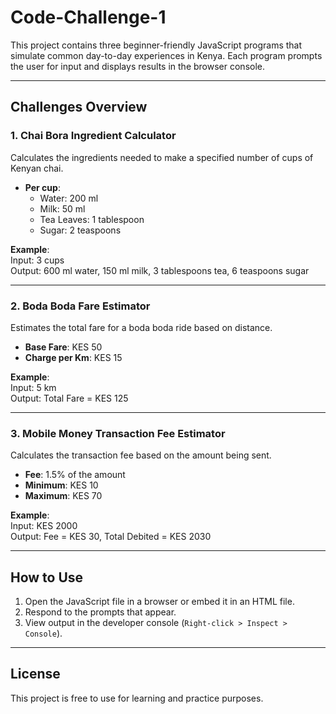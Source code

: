 # Code-Challenge-1
This project contains three beginner-friendly JavaScript programs that simulate common day-to-day experiences in Kenya. Each program prompts the user for input and displays results in the browser console.

---

## Challenges Overview

### 1. Chai Bora Ingredient Calculator
Calculates the ingredients needed to make a specified number of cups of Kenyan chai.

- **Per cup**:
  - Water: 200 ml
  - Milk: 50 ml
  - Tea Leaves: 1 tablespoon
  - Sugar: 2 teaspoons

**Example**:  
Input: 3 cups  
Output: 600 ml water, 150 ml milk, 3 tablespoons tea, 6 teaspoons sugar

---

### 2. Boda Boda Fare Estimator
Estimates the total fare for a boda boda ride based on distance.

- **Base Fare**: KES 50  
- **Charge per Km**: KES 15

**Example**:  
Input: 5 km  
Output: Total Fare = KES 125

---

### 3. Mobile Money Transaction Fee Estimator
Calculates the transaction fee based on the amount being sent.

- **Fee**: 1.5% of the amount
- **Minimum**: KES 10  
- **Maximum**: KES 70

**Example**:  
Input: KES 2000  
Output: Fee = KES 30, Total Debited = KES 2030

---

## How to Use

1. Open the JavaScript file in a browser or embed it in an HTML file.
2. Respond to the prompts that appear.
3. View output in the developer console (`Right-click > Inspect > Console`).

---

## License

This project is free to use for learning and practice purposes.

